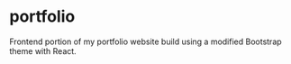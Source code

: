 # portfolio
Frontend portion of my portfolio website build using a modified Bootstrap theme with React.
